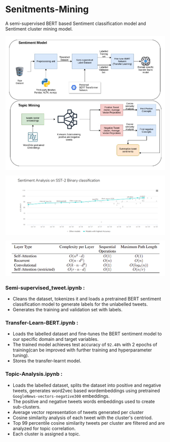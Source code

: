# Senitments-Mining
A semi-supervised BERT based Sentiment classification model and Sentiment cluster mining model.

![diagram](diagram.jpg)

![diagram](sst-2-eval.png)

![diagram](complexity.png)

### Semi-supervised_tweet.ipynb : 
* Cleans the dataset, tokenizes it and loads a pretrained BERT sentiment classification model to generate labels for the unlabelled tweets.
* Generates the training and validation set with labels.
### Transfer-Learn-BERT.ipynb : 
* Loads the labelled dataset and fine-tunes the BERT sentiment model to our specific domain and target variables.
* The trained model achieves test accuracy of `92.48%` with 2 epochs of training(can be improved with further training and hyperparameter tuning).
* Stores the transfer-learnt model.
### Topic-Analysis.ipynb : 
* Loads the labelled dataset, splits the dataset into positive and negative tweets, generates word2vec based wordembeddings using pretrained `GoogleNews-vectors-negative300` embeddings.
* The positive and negative tweets words embeddings used to create sub-clusters.
* Average vector representation of tweets generated per cluster
* Cosine similarity analysis of each tweet with the cluster's centriod.
* Top 99 percentile cosine similarity tweets per cluster are filtered and are analyzed for topic correlation.
* Each cluster is assigned a topic. 

 
